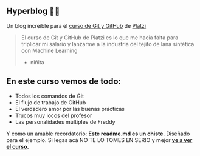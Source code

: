 ## Hyperblog 💚💚
Un blog increíble para el [curso de Git y GitHub](https://platzi.com/cursos/git-github/ "curso de Git y GitHub") de [Platzi](https://platzi.com/ "Platzi")
>El curso de Git y GitHub de Platzi es lo que me hacia falta para triplicar mi salario y lanzarme a la industria del tejifo de lana sintética con Machine Learning
> - niñita

## En este curso vemos de todo:
* Todos los comandos de Git
* El flujo de trabajo de GitHub
* El verdadero amor por las buenas prácticas
* Trucos muy locos del profesor
* Las personalidades múltiples de Freddy

Y como un amable recordatorio: **Este readme.md es un chiste**. Diseñado para el ejemplo. Si legas acá NO TE LO TOMES EN SERIO y mejor **[ve a ver el curso](https://platzi.com/cursos/git-github/ "ve a ver el curso").**